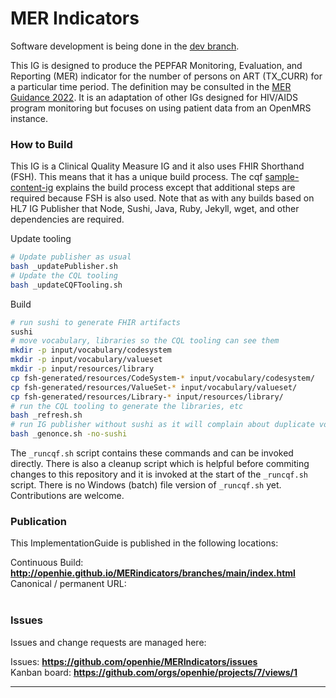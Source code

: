 # MER Indicators

Software development is being done in the [dev branch](https://github.com/PATH-Global-Health/MERindicators/tree/dev).

This IG is designed to produce the PEPFAR Monitoring, Evaluation, and Reporting (MER) indicator for the number of persons on ART (TX_CURR) for a particular time period. The definition may be consulted in the [MER Guidance 2022](https://www.state.gov/wp-content/uploads/2021/09/FY22-MER-2.6-Indicator-Reference-Guide.pdf). It is an adaptation of other IGs designed for HIV/AIDS program monitoring but focuses on using patient data from an OpenMRS instance.

### How to Build

This IG is a Clinical Quality Measure IG and it also uses FHIR Shorthand (FSH). This means that it has a unique build process. The cqf [sample-content-ig](https://github.com/cqframework/sample-content-ig) explains the build process except that additional steps are required because FSH is also used. Note that as with any builds based on HL7 IG Publisher that Node, Sushi, Java, Ruby, Jekyll, wget, and other dependencies are required.

Update tooling
```bash
# Update publisher as usual
bash _updatePublisher.sh
# Update the CQL tooling
bash _updateCQFTooling.sh
```

Build
```bash
# run sushi to generate FHIR artifacts
sushi
# move vocabulary, libraries so the CQL tooling can see them
mkdir -p input/vocabulary/codesystem
mkdir -p input/vocabulary/valueset
mkdir -p input/resources/library
cp fsh-generated/resources/CodeSystem-* input/vocabulary/codesystem/
cp fsh-generated/resources/ValueSet-* input/vocabulary/valueset/
cp fsh-generated/resources/Library-* input/resources/library/
# run the CQL tooling to generate the libraries, etc
bash _refresh.sh 
# run IG publisher without sushi as it will complain about duplicate vocabularies
bash _genonce.sh -no-sushi 
```

The `_runcqf.sh` script contains these commands and can be invoked directly. There is also a cleanup script which is helpful before commiting changes to this repository and it is invoked at the start of the `_runcqf.sh` script. There is no Windows (batch) file version of `_runcqf.sh` yet. Contributions are welcome.


### Publication
This ImplementationGuide is published in the following locations:

Continuous Build: __http://openhie.github.io/MERindicators/branches/main/index.html__  
Canonical / permanent URL: 
<br> </br>

### Issues
Issues and change requests are managed here:  

Issues:  __https://github.com/openhie/MERIndicators/issues__  
Kanban board:  __https://github.com/orgs/openhie/projects/7/views/1__  

---
 
